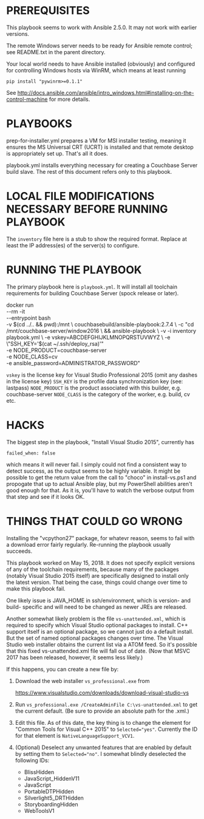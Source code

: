 # PREREQUISITES

This playbook seems to work with Ansible 2.5.0. It may not work with
earlier versions.

The remote Windows server needs to be ready for Ansible remote
control; see README.txt in the parent directory.

Your local world needs to have Ansible installed (obviously) and configured
for controlling Windows hosts via WinRM, which means at least running

    pip install "pywinrm>=0.1.1"

See http://docs.ansible.com/ansible/intro_windows.html#installing-on-the-control-machine
for more details.

# PLAYBOOKS

prep-for-installer.yml prepares a VM for MSI installer testing, meaning
it ensures the MS Universal CRT (UCRT) is installed and that remote desktop
is appropriately set up. That's all it does.

playbook.yml installs everything necessary for creating a Couchbase Server
build slave. The rest of this document refers only to this playbook.

# LOCAL FILE MODIFICATIONS NECESSARY BEFORE RUNNING PLAYBOOK

The `inventory` file here is a stub to show the required format. Replace at
least the IP address(es) of the server(s) to configure.

# RUNNING THE PLAYBOOK

The primary playbook here is `playbook.yml`. It will install all toolchain
requirements for building Couchbase Server (spock release or later).

docker run \
  --rm -it \
  --entrypoint bash \
  -v $(cd ../.. && pwd):/mnt \
  couchbasebuild/ansible-playbook:2.7.4 \
  -c "cd /mnt/couchbase-server/window2016 \
      && ansible-playbook \
           -v -i inventory playbook.yml \
           -e vskey=ABCDEFGHIJKLMNOPQRSTUVWYZ \
           -e \"SSH_KEY='$(cat ~/.ssh/deploy_rsa)'\" \
           -e NODE_PRODUCT=couchbase-server \
           -e NODE_CLASS=cv \
           -e ansible_password=ADMINISTRATOR_PASSWORD"

`vskey` is the license key for Visual Studio Professional 2015 (omit any
dashes in the license key)
`SSH_KEY` is the profile data synchronization key (see: lastpass)
`NODE_PRODUCT` is the product associated with this builder, e.g. couchbase-server
`NODE_CLASS` is the category of the worker, e.g. build, cv etc.

# HACKS

The biggest step in the playbook, "Install Visual Studio 2015", currently
has

    failed_when: false

which means it will never fail. I simply could not find a consistent way
to detect success, as the output seems to be highly variable. It might be
possible to get the return value from the call to "choco" in install-vs.ps1
and propogate that up to actual Ansible play, but my PowerShell abilities
aren't good enough for that. As it is, you'll have to watch the verbose
output from that step and see if it looks OK.

# THINGS THAT COULD GO WRONG

Installing the "vcpython27" package, for whatevr reason, seems to fail with
a download error fairly regularly. Re-running the playbook usually succeeds.

This playbook worked on May 15, 2018. It does not specify explicit versions
of any of the toolchain requirements, because many of the packages (notably
Visual Studio 2015 itself) are specifically designed to install only the
latest version. That being the case, things could change over time to make
this playbook fail.

One likely issue is JAVA_HOME in ssh/environment, which is version- and build-
specific and will need to be changed as newer JREs are released.

Another somewhat likely problem is the file `vs-unattended.xml`, which is
required to specify which Visual Studio optional packages to install. C++
support itself is an optional package, so we cannot just do a default install.
But the set of named optional packages changes over time. The Visual Studio
web installer obtains the current list via a ATOM feed. So it's possible that
this fixed vs-unattended.xml file will fall out of date. (Now that MSVC 2017
has been released, however, it seems less likely.)

If this happens, you can create a new file by:

1. Download the web installer `vs_professional.exe` from

     https://www.visualstudio.com/downloads/download-visual-studio-vs

2. Run `vs_professional.exe /CreateAdminFile C:\vs-unattended.xml` to get
   the current default. (Be sure to provide an absolute path for the .xml.)

3. Edit this file. As of this date, the key thing is to change the element
   for "Common Tools for Visual C++ 2015" to `Selected="yes"`. Currently the
   ID for that element is `NativeLanguageSupport_VCV1`.

4. (Optional) Deselect any unwanted features that are enabled by default by
   setting them to `Selected="no"`. I somewhat blindly deselected the
   following IDs:

   * BlissHidden
   * JavaScript_HiddenV11
   * JavaScript
   * PortableDTPHidden
   * Silverlight5_DRTHidden
   * StoryboardingHidden
   * WebToolsV1
